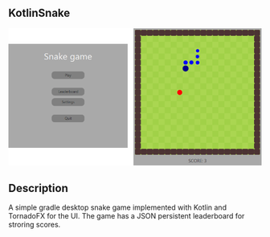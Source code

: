 ## KotlinSnake

![Snake game](doc/cover.png)

## Description
A simple gradle desktop snake game implemented with Kotlin and TornadoFX for the UI. The game has a JSON persistent leaderboard for stroring scores.
